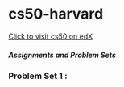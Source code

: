 # cs50-harvard
[Click to visit cs50 on edX](https://www.edx.org/course/cs50s-introduction-to-computer-science)
##### _Assignments and Problem Sets_

### **Problem Set 1** :
